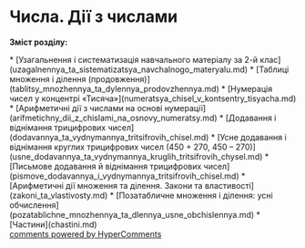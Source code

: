 <div id="hypercomments_widget" class="js-hypercomments-widget invisible"></div>

# Числа. Дії з числами
<p><b>Зміст розділу:</b></p>
   * [Узагальнення і систематизація навчального матеріалу за  2-й клас](uzagalnennya_ta_sistematizatsya_navchalnogo_materyalu.md)
   * [Таблиці множення і ділення (продовження)](tablitsy_mnozhennya_ta_dylennya_prodovzhennya.md)
   * [Нумерація чисел у концентрі «Тисяча»](numeratsya_chisel_v_kontsentry_tisyacha.md)
   * [Арифметичні дії з числами на основі нумерації](arifmetichny_dii_z_chislami_na_osnovy_numeratsy.md)
   * [Додавання і віднімання трицифрових чисел](dodavannya_ta_vydnymannya_tritsifrovih_chisel.md)
       * [Усне додавання і віднімання круглих трицифрових чисел (450 + 270, 450 – 270)](usne_dodavannya_ta_vydnymannya_kruglih_tritsifrovih_chysel.md)
       * [Письмове додавання й віднімання трицифрових чисел](pismove_dodavannya_i_vydnymannya_tritsifrovih_chisel.md)
       * [Арифметичні дії множення та ділення. Закони та властивості](zakoni_ta_vlastivosty.md)
       * [Позатабличне множення і ділення: усні обчислення](pozatablichne_mnozhennya_ta_dlennya_usne_obchislennya.md)
   * [Частини](chastini.md)

<div class="js-hypercomments-container">
    <a href="http://hypercomments.com" class="hc-link" title="comments widget">comments powered by HyperComments</a>
</div>